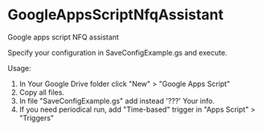 # GoogleAppsScriptNfqAssistant
Google apps script NFQ assistant

Specify your configuration in SaveConfigExample.gs and execute.

Usage:

1. In Your Google Drive folder click "New" > "Google Apps Script"
2. Copy all files.
3. In file "SaveConfigExample.gs" add instead '???' Your info.
4. If you need periodical run, add "Time-based" trigger in "Apps Script" > "Triggers"
